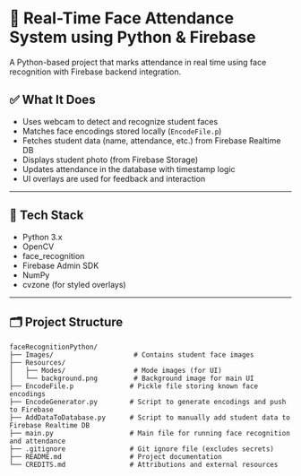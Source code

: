 # 🎯 Real-Time Face Attendance System using Python & Firebase

A Python-based project that marks attendance in real time using face recognition with Firebase backend integration.

## ✅ What It Does

- Uses webcam to detect and recognize student faces
- Matches face encodings stored locally (`EncodeFile.p`)
- Fetches student data (name, attendance, etc.) from Firebase Realtime DB
- Displays student photo (from Firebase Storage)
- Updates attendance in the database with timestamp logic
- UI overlays are used for feedback and interaction

---

## 🔧 Tech Stack

- Python 3.x
- OpenCV
- face_recognition
- Firebase Admin SDK
- NumPy
- cvzone (for styled overlays)

---

## 🗂️ Project Structure

```
faceRecognitionPython/
├── Images/                    # Contains student face images
├── Resources/
│   ├── Modes/                 # Mode images (for UI)
│   └── background.png         # Background image for main UI
├── EncodeFile.p              # Pickle file storing known face encodings
├── EncodeGenerator.py        # Script to generate encodings and push to Firebase
├── AddDataToDatabase.py      # Script to manually add student data to Firebase Realtime DB
├── main.py                   # Main file for running face recognition and attendance
├── .gitignore                # Git ignore file (excludes secrets)
├── README.md                 # Project documentation
└── CREDITS.md                # Attributions and external resources
```
